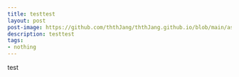 ```yaml
---
title: testtest
layout: post
post-image: https://github.com/ththJang/ththJang.github.io/blob/main/assets/images/tobereleased.jpg?raw=true
description: testtest
tags:
- nothing
---
```


test
